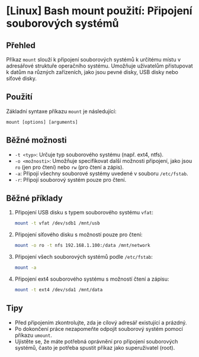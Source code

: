 # [Linux] Bash mount použití: Připojení souborových systémů

## Přehled
Příkaz `mount` slouží k připojení souborových systémů k určitému místu v adresářové struktuře operačního systému. Umožňuje uživatelům přistupovat k datům na různých zařízeních, jako jsou pevné disky, USB disky nebo síťové disky.

## Použití
Základní syntaxe příkazu `mount` je následující:

```
mount [options] [arguments]
```

## Běžné možnosti
- `-t <typ>`: Určuje typ souborového systému (např. ext4, ntfs).
- `-o <možnosti>`: Umožňuje specifikovat další možnosti připojení, jako jsou `ro` (jen pro čtení) nebo `rw` (pro čtení a zápis).
- `-a`: Připojí všechny souborové systémy uvedené v souboru `/etc/fstab`.
- `-r`: Připojí souborový systém pouze pro čtení.

## Běžné příklady
1. Připojení USB disku s typem souborového systému `vfat`:
   ```bash
   mount -t vfat /dev/sdb1 /mnt/usb
   ```

2. Připojení síťového disku s možností pouze pro čtení:
   ```bash
   mount -o ro -t nfs 192.168.1.100:/data /mnt/network
   ```

3. Připojení všech souborových systémů podle `/etc/fstab`:
   ```bash
   mount -a
   ```

4. Připojení ext4 souborového systému s možností čtení a zápisu:
   ```bash
   mount -t ext4 /dev/sda1 /mnt/data
   ```

## Tipy
- Před připojením zkontrolujte, zda je cílový adresář existující a prázdný.
- Po dokončení práce nezapomeňte odpojit souborový systém pomocí příkazu `umount`.
- Ujistěte se, že máte potřebná oprávnění pro připojení souborových systémů, často je potřeba spustit příkaz jako superuživatel (root).